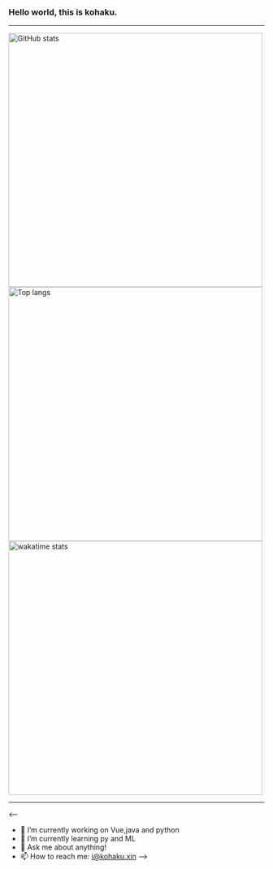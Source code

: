 <!-- ### Hi there 👋 -->

<!--
**Southyang/Southyang** is a ✨ _special_ ✨ repository because its `README.md` (this file) appears on your GitHub profile.

Here are some ideas to get you started:

- 🔭 I’m currently working on ...
- 🌱 I’m currently learning ...
- 👯 I’m looking to collaborate on ...
- 🤔 I’m looking for help with ...
- 💬 Ask me about ...
- 📫 How to reach me: ...
- 😄 Pronouns: ...
- ⚡ Fun fact: ...
-->
<!-- ### Hi there 👋 -->


<!-- **akikohaku/akikohaku** is a ✨ _special_ ✨ repository because its `README.md` (this file) appears on your GitHub profile. -->
### Hello world, this is kohaku.
---

<img alt="GitHub stats" src="https://github-readme-stats.vercel.app/api?username=Southyang&bg_color=30,e96443,904e95&title_color=fff&text_color=fff&count_private=true&hide_border=true" width="500">
<img alt="Top langs" src="https://github-readme-stats.vercel.app/api/top-langs/?username=Southyang&hide=smali,smarty&&langs_count=20&layout=compact" width="500">
<img alt="wakatime stats" src="https://github-readme-stats.vercel.app/api/wakatime?username=Southyang&layout=compact" width="500">

---

<--
- 🔭 I’m currently working on Vue,java and python
- 🌱 I’m currently learning py and ML
- 💬 Ask me about anything!
- 📫 How to reach me: i@kohaku.xin -->
<!-- - 👯 I’m looking to collaborate on ... -->
<!-- - 🤔 I’m looking for help with ... -->
<!-- - 😄 Pronouns: ... -->
<!-- - ⚡ Fun fact: ... -->
